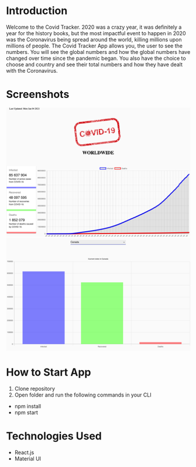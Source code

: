 # Introduction

Welcome to the Covid Tracker. 2020 was a crazy year, it was definitely a year for the history books, but 
the most impactful event to happen in 2020 was the Coronavirus being spread around the world, killing millions upon millions of people. The Covid Tracker App allows you, the user to see the numbers. You will see the 
global numbers and how the global numbers have changed over time since the pandemic began. You also have the choice to choose and country and see their total numbers and how they have dealt with the Coronavirus.

# Screenshots
![](/src/images/one.png)
![](/src/images/two.png)

# How to Start App
1. Clone repository
2. Open folder and run the following commands in your CLI
- npm install
- npm start

# Technologies Used
- React.js
- Material UI